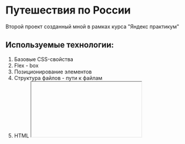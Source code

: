 # Путешествия по России

Второй проект созданный мной в рамках курса "Яндекс практикум"

## Используемые технологии:

1. Базовые CSS-свойства
2. Flex - box
3. Позиционирование элементов
4. Структура файлов - пути к файлам
5. HTML <iframe>
6. Базовые анимации и трансфорамации
7. Методология БЭМ, организация файлов по БЭМ
8. Работа с макетом в Figma
9. Grid Layout
10. Адаптивная верстка

